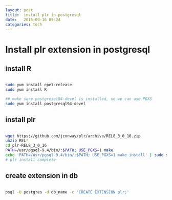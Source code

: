 ```yaml
---
layout: post
title:  install plr in postgresql 
date:   2015-09-16 09:24 
categories: tech 
---
```


# Install plr extension in postgresql

## install R
 
```bash

sudo yum install epel-release
sudo yum install R

```
 
 
```bash
## make sure postgresql94-devel is installed, so we can use PGXS
sudo yum install postgresql94-devel
```

## install plr

```bash

wget https://github.com/jconway/plr/archive/REL8_3_0_16.zip
unzip REL*
cd plr-REL8_3_0_16
PATH=/usr/pgsql-9.4/bin/:$PATH; USE_PGXS=1 make
echo 'PATH=/usr/pgsql-9.4/bin/:$PATH; USE_PGXS=1 make install' | sudo sh
# plr install complete

```
 
 
## create extension in db
 
```bash

psql -U postgres -d db_name -c 'CREATE EXTENSION plr;'

```

